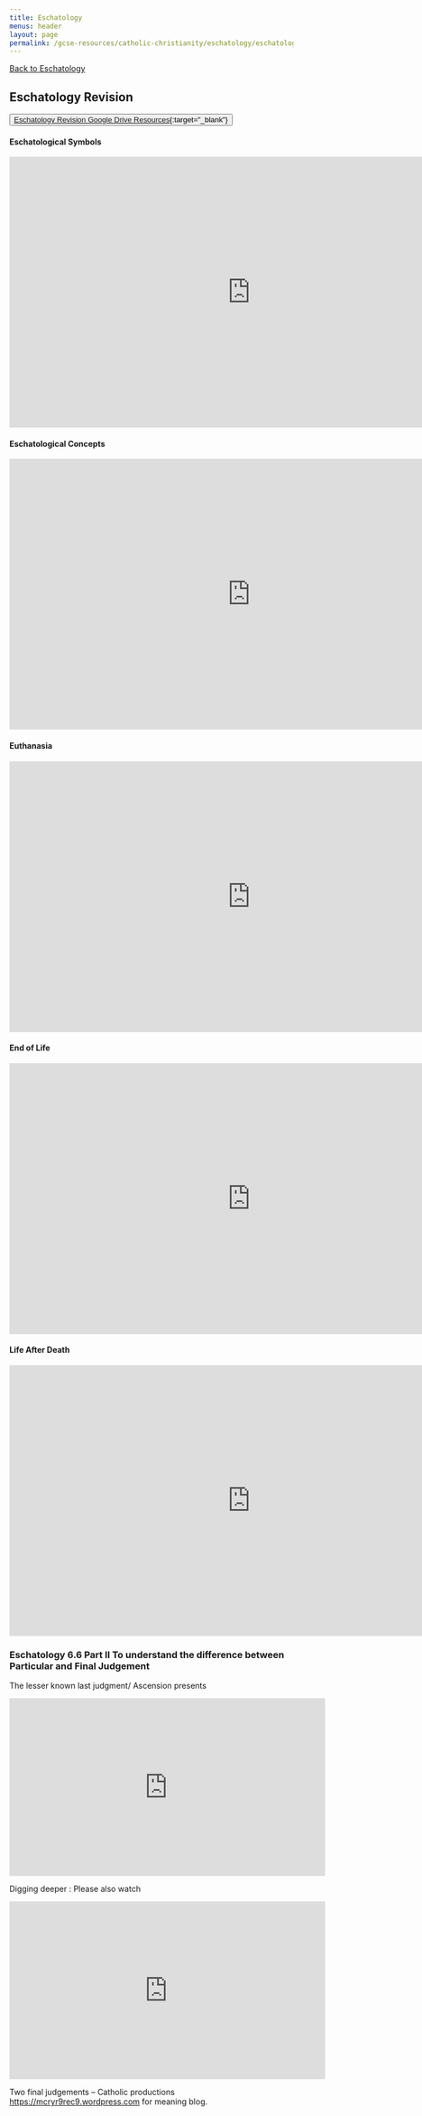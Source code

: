 ```yaml
---
title: Eschatology
menus: header
layout: page
permalink: /gcse-resources/catholic-christianity/eschatology/eschatology-revision
---
```

[Back to Eschatology](/gcse-resources/catholic-christianity/eschatology)

## Eschatology Revision

<button class="btn btn-dark btn-lg">[Eschatology Revision Google Drive Resources](https://drive.google.com/file/d/1U1OtieL1zXaqK3xm_ZEYQqWeKlZtAsyM/view?ts=5e7f69e9){:target="_blank"}</button>

#### Eschatological Symbols

<iframe width="854" height="480" src="https://www.youtube.com/embed/gzuUw_wTGdM" frameborder="0" allow="accelerometer; autoplay; encrypted-media; gyroscope; picture-in-picture" allowfullscreen></iframe>

#### Eschatological Concepts
<iframe width="854" height="480" src="https://www.youtube.com/embed/J9RXw5HduR4" frameborder="0" allow="accelerometer; autoplay; encrypted-media; gyroscope; picture-in-picture" allowfullscreen></iframe>

#### Euthanasia
<iframe width="854" height="480" src="https://www.youtube.com/embed/L8LKf_G6yr0" frameborder="0" allow="accelerometer; autoplay; encrypted-media; gyroscope; picture-in-picture" allowfullscreen></iframe>

#### End of Life
<iframe width="854" height="480" src="https://www.youtube.com/embed/8NjoVakJhSk" frameborder="0" allow="accelerometer; autoplay; encrypted-media; gyroscope; picture-in-picture" allowfullscreen></iframe>

#### Life After Death
<iframe width="854" height="480" src="https://www.youtube.com/embed/qNK6bgQJCiY" frameborder="0" allow="accelerometer; autoplay; encrypted-media; gyroscope; picture-in-picture" allowfullscreen></iframe>

### Eschatology 6.6 Part II To understand the difference between Particular and Final Judgement
The lesser known last judgment/ Ascension presents

<iframe width="560" height="315" src="https://www.youtube.com/embed/7FMgVbcLagM" frameborder="0" allow="accelerometer; autoplay; encrypted-media; gyroscope; picture-in-picture" allowfullscreen></iframe>

Digging deeper : Please also watch

<iframe width="560" height="315" src="https://www.youtube.com/embed/4OTLOKRZwxQ" frameborder="0" allow="accelerometer; autoplay; encrypted-media; gyroscope; picture-in-picture" allowfullscreen></iframe>

Two final judgements – Catholic productions https://mcryr9rec9.wordpress.com for meaning blog.
